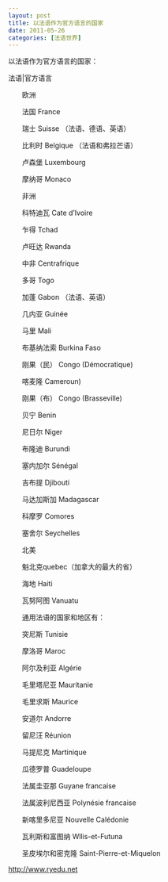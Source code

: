 ```yaml
---
layout: post
title: 以法语作为官方语言的国家
date: 2011-05-26
categories: [法语世界]  
---
```


以法语作为官方语言的国家：

法语|官方语言

　　欧洲

　　法国 France 　

　　瑞士 Suisse （法语、德语、英语）

　　比利时 Belgique （法语和弗拉芒语）

　　卢森堡 Luxembourg

　　摩纳哥 Monaco

　　非洲

　　科特迪瓦 Cate d’Ivoire

　　乍得 Tchad

　　卢旺达 Rwanda

　　中非 Centrafrique

　　多哥 Togo

　　加蓬 Gabon （法语、英语）

　　几内亚 Guinée

　　马里 Mali

　　布基纳法索 Burkina Faso

　　刚果（民） Congo (Démocratique)

　　喀麦隆 Cameroun)

　　刚果（布） Congo (Brasseville)

　　贝宁 Benin

　　尼日尔 Niger

　　布隆迪 Burundi

　　塞内加尔 Sénégal

　　吉布提 Djibouti

　　马达加斯加 Madagascar

　　科摩罗 Comores

　　塞舍尔 Seychelles

　　北美

　　魁北克quebec（加拿大的最大的省）

　　海地 Haiti

　　瓦努阿图 Vanuatu

　　通用法语的国家和地区有：

　　突尼斯 Tunisie

　　摩洛哥 Maroc

　　阿尔及利亚 Algérie

　　毛里塔尼亚 Mauritanie

　　毛里求斯 Maurice

　　安道尔 Andorre

　　留尼汪 Réunion

　　马提尼克 Martinique

　　瓜德罗普 Guadeloupe

　　法属圭亚那 Guyane francaise

　　法属波利尼西亚 Polynésie francaise

　　新喀里多尼亚 Nouvelle Calédonie

　　瓦利斯和富图纳 Wllis-et-Futuna

　　圣皮埃尔和密克隆 Saint-Pierre-et-Miquelon

http://www.ryedu.net

